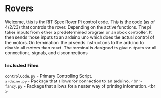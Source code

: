 # Rovers
Welcome, this is the RIT Spex Rover Pi control code. This is the code (as of 4/2/23) that controls the rover.
Depending on the active functions. The pi takes inputs from either a predetermined program or an xbox controller.
It then sends those inputs to an arduino uno which does the actual control of the motors.
On termination, the pi sends instructions to the arduino to disable all motors then reset.
The terminal is designed to give outputs for all connections, signals, and disconnections.

### Included Files
`controlCode.py` - Primary Controlling Script. <br />
`arduino.py` - Package that allows for connection to an arduino. <br \>
`fancy.py` - Package that allows for a neater way of printing information. <br \>
